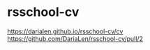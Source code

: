 # rsschool-cv
https://darialen.github.io/rsschool-cv/cv 
https://github.com/DariaLen/rsschool-cv/pull/2

